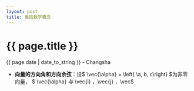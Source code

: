 ```yaml
---
layout: post
title: 重拾数学概念
---
```


{{ page.title }}
================

<p class="meta">{{ page.date | date_to_string }} - Changsha</p>

+ **向量的方向角和方向余弦**：设$ \vec{\alpha} = \left\{ \a, b, c\right\} $为非零向量， $ \vec{\alpha} $与$ \vec{i} ，\vec{j} ，\vec$